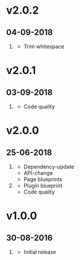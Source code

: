# v2.0.2
## 04-09-2018

1. [](#bugfix)
    * Trim whitespace

# v2.0.1
## 03-09-2018

1. [](#improved)
    * Code quality

# v2.0.0
## 25-06-2018

1. [](#new)
    * Dependency-update
    * API-change
    * Page blueprints
2. [](#improved)
    * Plugin blueprint
    * Code quality

# v1.0.0
## 30-08-2016

1. [](#new)
    * Initial release